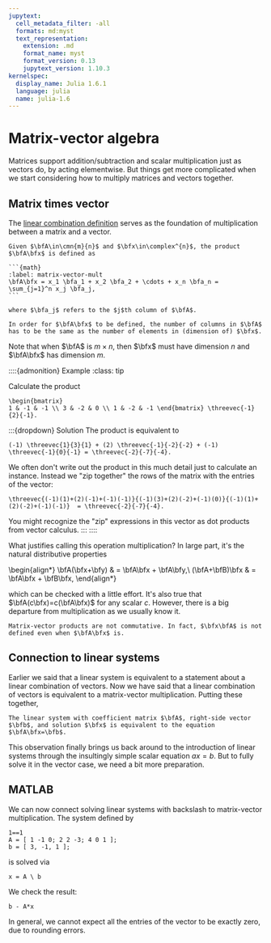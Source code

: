 ```yaml
---
jupytext:
  cell_metadata_filter: -all
  formats: md:myst
  text_representation:
    extension: .md
    format_name: myst
    format_version: 0.13
    jupytext_version: 1.10.3
kernelspec:
  display_name: Julia 1.6.1
  language: julia
  name: julia-1.6
---
```


# Matrix-vector algebra

Matrices support addition/subtraction and scalar multiplication just as vectors do, by acting elementwise. But things get more complicated when we start considering how to multiply matrices and vectors together.

## Matrix times vector

The [linear combination definition](definition-linalg-linear-combination) serves as the foundation of multiplication between a matrix and a vector.

````{proof:definition} Matrix times vector
Given $\bfA\in\cmn{m}{n}$ and $\bfx\in\complex^{n}$, the product $\bfA\bfx$ is defined as

```{math}
:label: matrix-vector-mult
\bfA\bfx = x_1 \bfa_1 + x_2 \bfa_2 + \cdots + x_n \bfa_n = \sum_{j=1}^n x_j \bfa_j,
```

where $\bfa_j$ refers to the $j$th column of $\bfA$.
````

```{warning}
In order for $\bfA\bfx$ to be defined, the number of columns in $\bfA$ has to be the same as the number of elements in (dimension of) $\bfx$. 
```

Note that when $\bfA$ is $m\times n$, then $\bfx$ must have dimension $n$ and $\bfA\bfx$  has dimension $m$. 

::::{admonition} Example
:class: tip

Calculate the product

```{math}
\begin{bmatrix} 
1 & -1 & -1 \\ 3 & -2 & 0 \\ 1 & -2 & -1 \end{bmatrix} \threevec{-1}{2}{-1}.
```

:::{dropdown} Solution
The product is equivalent to

```{math}
(-1) \threevec{1}{3}{1} + (2) \threevec{-1}{-2}{-2} + (-1) \threevec{-1}{0}{-1} = \threevec{-2}{-7}{-4}.
```

We often don't write out the product in this much detail just to calculate an instance. Instead we "zip together" the rows of the matrix with the entries of the vector:

```{math}
\threevec{(-1)(1)+(2)(-1)+(-1)(-1)}{(-1)(3)+(2)(-2)+(-1)(0)}{(-1)(1)+(2)(-2)+(-1)(-1)}  = \threevec{-2}{-7}{-4}.
```

You might recognize the "zip" expressions in this vector as dot products from vector calculus.
:::
::::

What justifies calling this operation multiplication? In large part, it's the natural distributive properties

\begin{align*}
\bfA(\bfx+\bfy) & =  \bfA\bfx + \bfA\bfy,\\
(\bfA+\bfB)\bfx & =  \bfA\bfx + \bfB\bfx,
\end{align*}

which can be checked with a little effort. It's also true that $\bfA(c\bfx)=c(\bfA\bfx)$ for any scalar $c$. However, there is a big departure from multiplication as we usually know it.

```{warning}
Matrix-vector products are not commutative. In fact, $\bfx\bfA$ is not defined even when $\bfA\bfx$ is.
```

## Connection to linear systems

Earlier we said that a linear system is equivalent to a statement about a linear combination of vectors. Now we have said that a linear combination of vectors is equivalent to a matrix-vector multiplication. Putting these together,

````{proof:observation}
The linear system with coefficient matrix $\bfA$, right-side vector $\bfb$, and solution $\bfx$ is equivalent to the equation $\bfA\bfx=\bfb$.
````

This observation finally brings us back around to the introduction of linear systems through the insultingly simple scalar equation $ax=b$. But to fully solve it in the vector case, we need a bit more preparation.

## MATLAB

We can now connect solving linear systems with backslash to matrix-vector multiplication. The system defined by

```{code-cell}
1==1
A = [ 1 -1 0; 2 2 -3; 4 0 1 ];
b = [ 3, -1, 1 ];
```

is solved via

```{code-cell}
x = A \ b
```

We check the result:

```{code-cell}
b - A*x
```

In general, we cannot expect all the entries of the vector to be exactly zero, due to rounding errors.
